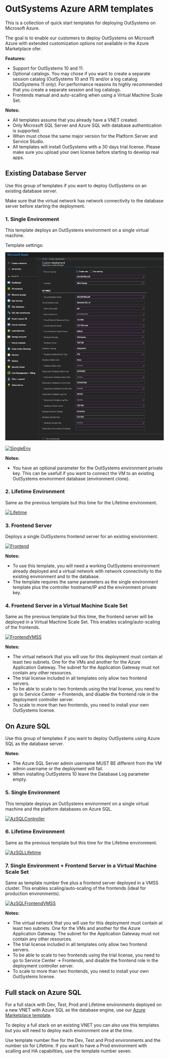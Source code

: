 # OutSystems Azure ARM templates

This is a collection of quick start templates for deploying OutSystems on Microsoft Azure.

The goal is to enable our customers to deploy OutSystems on Microsoft Azure with extended customization options not available in the Azure Marketplace ofer.

**Features:**

- Support for OutSystems 10 and 11.
- Optional catalogs. You may chose if you want to create a separate session catalog (OutSystems 10 and 11) and/or a log catalog (OutSystems 11 only). For performance reasons its highly recommended that you create a separate session and log catalogs.
- Frontends manual and auto-scalling when using a Virtual Machine Scale Set.

**Notes:**

- All templates assume that you already have a VNET created.
- Only Microsoft SQL Server and Azure SQL with database authentication is supported.
- When must chose the same major version for the Platform Server and Service Studio.
- All templates will install OutSystems with a 30 days trial license. Please make sure you upload your own license before starting to develop real apps.

## Existing Database Server

Use this group of templates if you want to deploy OutSystems on an existing database server.

Make sure that the virtual network has network connectivity to the database server before starting the deployment.

### 1. Single Environment

This template deploys an OutSystems environment on a single virtual machine.

Template settings:

![SingleEnv](https://raw.githubusercontent.com/OutSystems/AzureARMTemplates/dev/media/Controller.PNG)

[![SingleEnv](http://azuredeploy.net/deploybutton.png)](https://portal.azure.com/#create/Microsoft.Template/uri/https%3A%2F%2Fraw.githubusercontent.com%2FOutSystems%2FAzureARMTemplates%2Fdev%2FController.json)

**Notes:**

- You have an optional parameter for the OutSystems environment private key. This can be usefull if you want to connect the VM to an existing OutSystems environment database (environment clone).

### 2. Lifetime Environment

Same as the previous template but this time for the Lifetime environment.

[![Lifetime](http://azuredeploy.net/deploybutton.png)](https://portal.azure.com/#create/Microsoft.Template/uri/https%3A%2F%2Fraw.githubusercontent.com%2FOutSystems%2FAzureARMTemplates%2Fdev%2FLifetime.json)

### 3. Frontend Server

Deploys a single OutSystems frontend server for an existing environment.

[![Frontend](http://azuredeploy.net/deploybutton.png)](https://portal.azure.com/#create/Microsoft.Template/uri/https%3A%2F%2Fraw.githubusercontent.com%2FOutSystems%2FAzureARMTemplates%2Fdev%2FFrontend.json)

**Notes:**

- To use this template, you will need a working OutSystems environment already deployed and a virtual network with network connectivity to the existing environment and to the database.
- The template requires the same parameters as the single environment template plus the controller hostname/IP and the environment private key.

### 4. Frontend Server in a Virtual Machine Scale Set

Same as the previous template but this time, the frontend server will be deployed in a Virtual Machine Scale Set. This enables scaling/auto-scaling of the frontends.

[![FrontendVMSS](http://azuredeploy.net/deploybutton.png)](https://portal.azure.com/#create/Microsoft.Template/uri/https%3A%2F%2Fraw.githubusercontent.com%2FOutSystems%2FAzureARMTemplates%2Fdev%2FFrontendVMSS.json)

**Notes:**

- The virtual network that you will use for this deployment must contain at least two subnets. One for the VMs and another for the Azure Application Gateway. The subnet for the Application Gateway must not contain any other resources.
- The trial license included in all templates only allow two frontend servers.
- To be able to scale to two frontends using the trial license, you need to go to Service Center -> Frontends, and disable the frontend role in the deployment controller server.
- To scale to more than two frontends, you need to install your own OutSystems license.

## On Azure SQL

Use this group of templates if you want to deploy OutSystems using Azure SQL as the database server.

**Notes:**

- The Azure SQL Server admin username MUST BE different from the VM admin username or the deployment will fail.
- When installing OutSystems 10 leave the Database Log parameter empty.

### 5. Single Environment

This template deploys an OutSystems environment on a single virtual machine and the platform databases on Azure SQL.

[![AzSQLController](http://azuredeploy.net/deploybutton.png)](https://portal.azure.com/#create/Microsoft.Template/uri/https%3A%2F%2Fraw.githubusercontent.com%2FOutSystems%2FAzureARMTemplates%2Fdev%2FAzSQLController.json)

### 6. Lifetime Environment

Same as the previous template but this time for the Lifetime environment.

[![AzSQLLifetime](http://azuredeploy.net/deploybutton.png)](https://portal.azure.com/#create/Microsoft.Template/uri/https%3A%2F%2Fraw.githubusercontent.com%2FOutSystems%2FAzureARMTemplates%2Fdev%2FAzSQLLifetime.json)

### 7. Single Environment + Frontend Server in a Virtual Machine Scale Set

Same as template number five plus a frontend server deployed in a VMSS cluster. This enables scaling/auto-scaling of the frontends (ideal for production environments).

[![AzSQLFrontendVMSS](http://azuredeploy.net/deploybutton.png)](https://portal.azure.com/#create/Microsoft.Template/uri/https%3A%2F%2Fraw.githubusercontent.com%2FOutSystems%2FAzureARMTemplates%2Fdev%2FAzSQLFrontendVMSS.json)

**Notes:**

- The virtual network that you will use for this deployment must contain at least two subnets. One for the VMs and another for the Azure Application Gateway. The subnet for the Application Gateway must not contain any other resources.
- The trial license included in all templates only allow two frontend servers.
- To be able to scale to two frontends using the trial license, you need to go to Service Center -> Frontends, and disable the frontend role in the deployment controller server.
- To scale to more than two frontends, you need to install your own OutSystems license.

## Full stack on Azure SQL

For a full stack with Dev, Test, Prod and Lifetime environments deployed on a new VNET with Azure SQL as the database engine, use our [Azure Marketplace template](https://azuremarketplace.microsoft.com/en-us/marketplace/apps/outsystems.outsystems_platform?tab=Overview).

To deploy a full stack on an existing VNET you can also use this templates but you will need to deploy each environment one at the time.

Use template number five for the Dev, Test and Prod environments and the number six for Lifetime. If you want to have a Prod environment with scalling and HA capabilities, use the template number seven.
